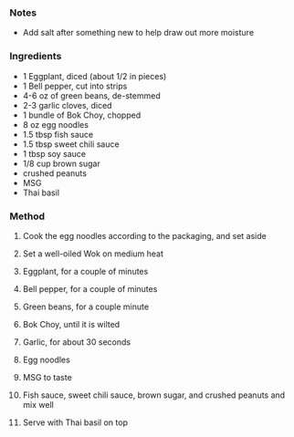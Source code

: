 ### Notes
-   Add salt after something new to help draw out more moisture

### Ingredients
-   1 Eggplant, diced (about 1/2 in pieces)
-   1 Bell pepper, cut into strips
-   4-6 oz of green beans, de-stemmed
-   2-3 garlic cloves, diced
-   1 bundle of Bok Choy, chopped
-   8 oz egg noodles
-   1.5 tbsp fish sauce
-   1.5 tbsp sweet chili sauce
-   1 tbsp soy sauce
-   1/8 cup brown sugar
-   crushed peanuts
-   MSG
-   Thai basil

### Method
1.  Cook the egg noodles according to the packaging, and set aside

2.  Set a well-oiled Wok on medium heat

3.  Eggplant, for a couple of minutes

4.  Bell pepper, for a couple of minutes

5.  Green beans, for a couple minute

6.  Bok Choy, until it is wilted

7.  Garlic, for about 30 seconds

8.  Egg noodles

9.  MSG to taste

10.  Fish sauce, sweet chili sauce, brown sugar, and crushed peanuts and mix well

11.  Serve with Thai basil on top
